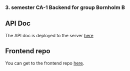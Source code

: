 ### 3. semester CA-1 Backend for group Bornholm B

## API Doc
The API doc is deployed to the server [here](https://altantthewired.me/tomcat/CA1)

## Frontend repo
You can get to the frontend repo [here](https://github.com/Altant457/CA-1-frontend).